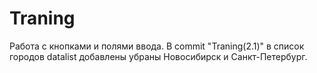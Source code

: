 # Traning
Работа с кнопками и полями ввода.
В commit "Traning(2.1)" в список городов datalist добавлены убраны Новосибирск и Санкт-Петербург.
